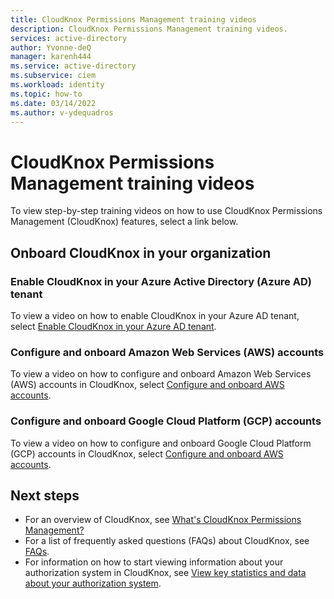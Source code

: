 ```yaml
---
title: CloudKnox Permissions Management training videos
description: CloudKnox Permissions Management training videos.
services: active-directory
author: Yvonne-deQ
manager: karenh444
ms.service: active-directory
ms.subservice: ciem
ms.workload: identity
ms.topic: how-to
ms.date: 03/14/2022
ms.author: v-ydequadros
---
```


# CloudKnox Permissions Management training videos

To view step-by-step training videos on how to use CloudKnox Permissions Management (CloudKnox) features, select a link below.

## Onboard CloudKnox in your organization


### Enable CloudKnox in your Azure Active Directory (Azure AD) tenant

To view a video on how to enable CloudKnox in your Azure AD tenant, select [Enable CloudKnox in your Azure AD tenant](https://www.youtube.com/watch?v=-fkfeZyevoo).

### Configure and onboard Amazon Web Services (AWS) accounts

To view a video on how to configure and onboard Amazon Web Services (AWS) accounts in CloudKnox, select [Configure and onboard AWS accounts](https://www.youtube.com/watch?v=R6K21wiWYmE).

### Configure and onboard Google Cloud Platform (GCP) accounts

To view a video on how to configure and onboard Google Cloud Platform (GCP) accounts in CloudKnox, select [Configure and onboard AWS accounts](https://www.youtube.com/watch?app=desktop&v=W3epcOaec28).

<!---## Privilege on demand (POD) work flows

- View a step-by-step video on the [privilege on demand (POD) work flow from the Just Enough Permissions (JEP) Controller](https://vimeo.com/461508166/3d88107f41).

## Usage analytics

- View a step-by-step video on [usage analytics](https://vimeo.com/461509556/b7bb392b83).

## Just Enough Permissions (JEP) roles and policies

- View a step-by-step video on [how to use and interpret data on the Role/Policy tab under the JEP Controller](https://vimeo.com/461510754/3dd31d85b7).

## Attach or detach permissions for users, roles, and resources

- View a step-by-step video on [how to attach and detach permissions for users, roles, and resources](https://vimeo.com/461512552/6f6a06e6c1).

## Audit trails

- View a step-by-step video on [how to use the audit trail](https://vimeo.com/461513290/b431a38b6c).

## Alert triggers

- View a step-by-step video on [how to create an alert trigger](https://vimeo.com/461881849/019c843cc6).

## Group permissions

- View a step-by-step video on [how to create group-based permissions](https://vimeo.com/462797947/d041de9157).--->


## Next steps

- For an overview of CloudKnox, see [What's CloudKnox Permissions Management?](cloudknox-overview.md)
- For a list of frequently asked questions (FAQs) about CloudKnox, see [FAQs](cloudknox-faqs.md).
- For information on how to start viewing information about your authorization system in CloudKnox, see [View key statistics and data about your authorization system](cloudknox-ui-dashboard.md).